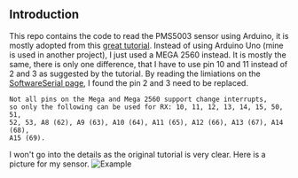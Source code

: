 ## Introduction

This repo contains the code to read the PMS5003 sensor using Arduino, it is mostly adopted from this [great tutorial](https://how2electronics.com/interfacing-pms5003-air-quality-sensor-arduino/). Instead of using Arduino Uno (mine is used in another project), I just used a MEGA 2560 instead. It is mostly the same, there is only one difference, that I have to use pin 10 and 11 instead of 2 and 3 as suggested by the tutorial. By reading the limiations on the [SoftwareSerial page](https://www.arduino.cc/en/Reference/SoftwareSerial), I found the pin 2 and 3 need to be replaced.

```
Not all pins on the Mega and Mega 2560 support change interrupts,
so only the following can be used for RX: 10, 11, 12, 13, 14, 15, 50, 51,
52, 53, A8 (62), A9 (63), A10 (64), A11 (65), A12 (66), A13 (67), A14 (68),
A15 (69).
```

I won't go into the details as the original tutorial is very clear. Here is a picture for my sensor.
![Example](./img/setup.jpg)

